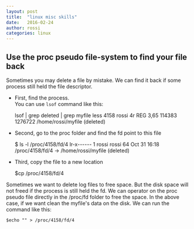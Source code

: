 ```yaml
---
layout: post
title:  "linux misc skills"
date:   2016-02-24
author: rossi
categories: linux
---
```


Use the proc pseudo file-system to find your file back
----
Sometimes you may delete a file by mistake. We can find it back if some process still held the file descriptor.

+ First, find the process.<br>You can use `lsof` command like this:

  	lsof | grep deleted | grep myfile
  	less    4158    rossi    4r    REG    3,65    114383    1276722    /home/rossi/myfile (deleted)

+ Second, go to the proc folder and find the fd point to this file

  	$ ls -l /proc/4158/fd/4
  	lr-x------  1 rossi rossi 64 Oct 31 16:18 /proc/4158/fd/4 -> /home/rossi/myfile (deleted)

+ Third, copy the file to a new location

  	$cp /proc/4158/fd/4 <new location>

Sometimes we want to delete log files to free space. But the disk space will not freed if the process is still held the fd. We can operator on the proc pseudo file directly in the /proc/fd folder to free the space. In the above case, if we want clean the myfile's data on the disk. We can run the command like this:

	$echo "" > /proc/4158/fd/4
